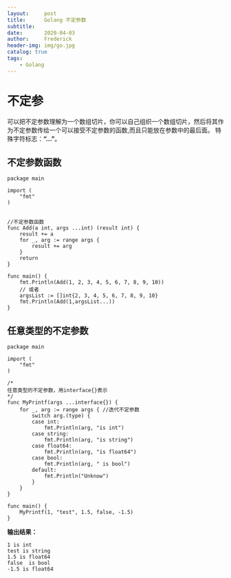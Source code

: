 ```yaml
---
layout:     post
title:      Golang 不定参数
subtitle:   
date:       2020-04-03
author:     Frederick
header-img: img/go.jpg
catalog: true
tags:
    - Golang
---
```


# 不定参

可以把不定参数理解为一个数组切片，你可以自己组织一个数组切片，然后将其作为不定参数传给一个可以接受不定参数的函数,而且只能放在参数中的最后面。
特殊字符标志：**“...”**。

## 不定参数函数



    package main

    import (
        "fmt"
    )


    //不定参数函数
    func Add(a int, args ...int) (result int) {
        result += a
        for _, arg := range args {
            result += arg
        }
        return
    }

    func main() {
        fmt.Println(Add(1, 2, 3, 4, 5, 6, 7, 8, 9, 10))
        // 或者
        argsList := []int{2, 3, 4, 5, 6, 7, 8, 9, 10}
        fmt.Println(Add(1,argsList...))
    }

## 任意类型的不定参数

    package main
    
    import (
        "fmt"
    )
    
    /*
    任意类型的不定参数，用interface{}表示
    */
    func MyPrintf(args ...interface{}) {
        for _, arg := range args { //迭代不定参数
            switch arg.(type) {
            case int:
                fmt.Println(arg, "is int")
            case string:
                fmt.Println(arg, "is string")
            case float64:
                fmt.Println(arg, "is float64")
            case bool:
                fmt.Println(arg, " is bool")
            default:
                fmt.Println("Unknow")
            }
        }
    }
    
    func main() {
        MyPrintf(1, "test", 1.5, false, -1.5)
    }

**输出结果：**

    1 is int
    test is string
    1.5 is float64
    false  is bool
    -1.5 is float64


